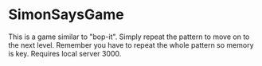 # SimonSaysGame
This is a game similar to "bop-it".
Simply repeat the pattern to move on to the next level.
Remember you have to repeat the whole pattern so memory is key.
Requires local server 3000.
